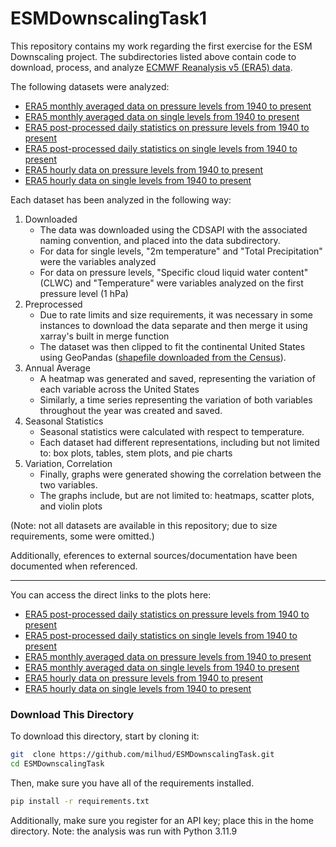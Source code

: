 # ESMDownscalingTask1

This repository contains my work regarding the first exercise for the ESM Downscaling project. The subdirectories listed above contain code to download, process, and analyze [ECMWF Reanalysis v5 (ERA5) data](https://www.ecmwf.int/en/forecasts/dataset/ecmwf-reanalysis-v5).

The following datasets were analyzed:

- [ERA5 monthly averaged data on pressure levels from 1940 to present](https://cds.climate.copernicus.eu/datasets/reanalysis-era5-pressure-levels-monthly-means?tab=overview)
- [ERA5 monthly averaged data on single levels from 1940 to present](https://cds.climate.copernicus.eu/datasets/reanalysis-era5-single-levels-monthly-means?tab=overview)
- [ERA5 post-processed daily statistics on pressure levels from 1940 to present](https://cds.climate.copernicus.eu/datasets/derived-era5-pressure-levels-daily-statistics?tab=overview)
- [ERA5 post-processed daily statistics on single levels from 1940 to present](https://cds.climate.copernicus.eu/datasets/derived-era5-single-levels-daily-statistics?tab=overview)
- [ERA5 hourly data on pressure levels from 1940 to present](https://cds.climate.copernicus.eu/datasets/reanalysis-era5-pressure-levels?tab=overview)
- [ERA5 hourly data on single levels from 1940 to present](https://cds.climate.copernicus.eu/datasets?q=era5&kw=Variable+domain%3A+Atmosphere+%28surface%29&kw=Variable+domain%3A+Atmosphere+%28upper+air%29&kw=Variable+domain%3A+Atmosphere+%28upper+level%29&kw=Variable+domain%3A+Ocean+%28physics%29)

Each dataset has been analyzed in the following way:

1. Downloaded
   - The data was downloaded using the CDSAPI with the associated naming convention, and placed into the data subdirectory.
   - For data for single levels, "2m temperature" and "Total Precipitation" were the variables analyzed
   - For data on pressure levels, "Specific cloud liquid water content" (CLWC) and "Temperature" were variables analyzed on the first pressure level (1 hPa)
2. Preprocessed
   - Due to rate limits and size requirements, it was necessary in some instances to download the data separate and then merge it using xarray's built in merge function
   - The dataset was then clipped to fit the continental United States using GeoPandas ([shapefile downloaded from the Census](https://www.census.gov/geographies/mapping-files/time-series/geo/cartographic-boundary.html)).
3. Annual Average
    - A heatmap was generated and saved, representing the variation of each variable across the United States
    - Similarly, a time series representing the variation of both variables throughout the year was created and saved.
4. Seasonal Statistics
    - Seasonal statistics were calculated with respect to temperature.
    - Each dataset had different representations, including but not limited to: box plots, tables, stem plots, and pie charts
5. Variation, Correlation
    - Finally, graphs were generated showing the correlation between the two variables.
    - The graphs include, but are not limited to: heatmaps, scatter plots, and violin plots

(Note: not all datasets are available in this repository; due to size requirements, some were omitted.)

Additionally, eferences to external sources/documentation have been documented when referenced.

---

You can access the direct links to the plots here:

- [ERA5 post-processed daily statistics on pressure levels from 1940 to present](https://github.com/milhud/ESMDownscalingTask/tree/main/ERA5_daily_average_pressure_1988/plots)
- [ERA5 post-processed daily statistics on single levels from 1940 to present](https://github.com/milhud/ESMDownscalingTask/tree/main/ERA5_daily_average_single_1988/plots)
- [ERA5 monthly averaged data on pressure levels from 1940 to present](https://github.com/milhud/ESMDownscalingTask/tree/main/ERA5_monthly_average_pressure_1988/plots)
- [ERA5 monthly averaged data on single levels from 1940 to present](https://github.com/milhud/ESMDownscalingTask/tree/main/ERA5_monthly_average_single_1988/plots)
- [ERA5 hourly data on pressure levels from 1940 to present](https://github.com/milhud/ESMDownscalingTask/tree/main/ERA5_hourly_average_pressure_1988/plots)
- [ERA5 hourly data on single levels from 1940 to present](https://github.com/milhud/ESMDownscalingTask/tree/main/ERA5_hourly_average_single_1988/plots9)


### Download This Directory

To download this directory, start by cloning it:

```bash
git  clone https://github.com/milhud/ESMDownscalingTask.git
cd ESMDownscalingTask
```

Then, make sure you have all of the requirements installed.

```bash
pip install -r requirements.txt
```

Additionally, make sure you register for an API key; place this in the home directory. Note: the analysis was run with Python 3.11.9





